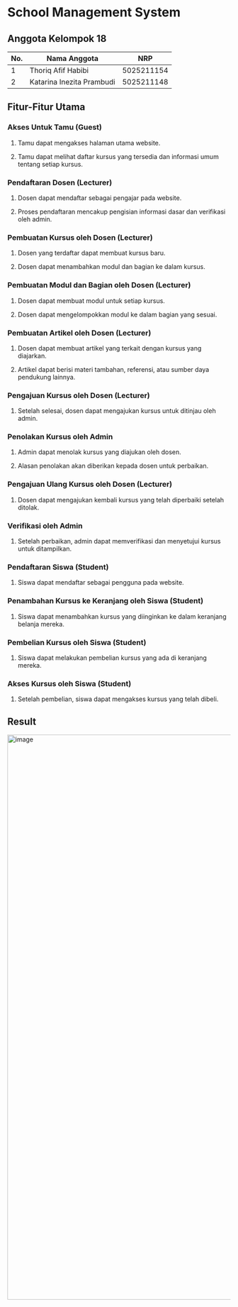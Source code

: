 # School Management System

## Anggota Kelompok 18

| No.  | Nama Anggota       | NRP          |
|------|--------------------|--------------|
| 1    |Thoriq Afif Habibi           | 5025211154   |
| 2    | Katarina Inezita Prambudi         | 5025211148   |

## Fitur-Fitur Utama

### Akses Untuk Tamu (Guest)

1. Tamu dapat mengakses halaman utama website.

2. Tamu dapat melihat daftar kursus yang tersedia dan informasi umum tentang setiap kursus.


### Pendaftaran Dosen (Lecturer)

1. Dosen dapat mendaftar sebagai pengajar pada website.

2. Proses pendaftaran mencakup pengisian informasi dasar dan verifikasi oleh admin.

### Pembuatan Kursus oleh Dosen (Lecturer)

1. Dosen yang terdaftar dapat membuat kursus baru.

2. Dosen dapat menambahkan modul dan bagian ke dalam kursus.

### Pembuatan Modul dan Bagian oleh Dosen (Lecturer)

1. Dosen dapat membuat modul untuk setiap kursus.

2. Dosen dapat mengelompokkan modul ke dalam bagian yang sesuai.

### Pembuatan Artikel oleh Dosen (Lecturer)

1. Dosen dapat membuat artikel yang terkait dengan kursus yang diajarkan.

2. Artikel dapat berisi materi tambahan, referensi, atau sumber daya pendukung lainnya.

### Pengajuan Kursus oleh Dosen (Lecturer)

1. Setelah selesai, dosen dapat mengajukan kursus untuk ditinjau oleh admin.

### Penolakan Kursus oleh Admin

1. Admin dapat menolak kursus yang diajukan oleh dosen.

2. Alasan penolakan akan diberikan kepada dosen untuk perbaikan.

### Pengajuan Ulang Kursus oleh Dosen (Lecturer)

1. Dosen dapat mengajukan kembali kursus yang telah diperbaiki setelah ditolak.

### Verifikasi oleh Admin

1. Setelah perbaikan, admin dapat memverifikasi dan menyetujui kursus untuk ditampilkan.

### Pendaftaran Siswa (Student)

1. Siswa dapat mendaftar sebagai pengguna pada website.

### Penambahan Kursus ke Keranjang oleh Siswa (Student)

1. Siswa dapat menambahkan kursus yang diinginkan ke dalam keranjang belanja mereka.

### Pembelian Kursus oleh Siswa (Student)

1. Siswa dapat melakukan pembelian kursus yang ada di keranjang mereka.

### Akses Kursus oleh Siswa (Student)

1. Setelah pembelian, siswa dapat mengakses kursus yang telah dibeli.

## Result
<img width="1274" alt="image" src="https://github.com/katarinainezita/school-management-system/assets/109232320/a13db56d-229b-4cf0-9281-c995f419c5ab">


